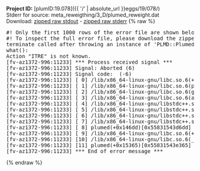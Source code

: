 **Project ID:** [plumID:19.078]({{ '/' | absolute_url }}eggs/19/078/)  
Stderr for source:  meta_reweigthing/3_D/plumed_reweight.dat   
Download: [zipped raw stdout](plumed_reweight.dat.plumed.stdout.txt.zip) - [zipped raw stderr](plumed_reweight.dat.plumed.stderr.txt.zip) 
{% raw %}
<pre>
#! Only the first 1000 rows of the error file are shown below
#! To inspect the full error file, please download the zipped raw stderr file above
terminate called after throwing an instance of 'PLMD::Plumed::Exception'
what():
Action "ITRE" is not known.
[fv-az1372-996:11233] *** Process received signal ***
[fv-az1372-996:11233] Signal: Aborted (6)
[fv-az1372-996:11233] Signal code:  (-6)
[fv-az1372-996:11233] [ 0] /lib/x86_64-linux-gnu/libc.so.6(+0x45330)[0x7fa908045330]
[fv-az1372-996:11233] [ 1] /lib/x86_64-linux-gnu/libc.so.6(pthread_kill+0x11c)[0x7fa90809eb2c]
[fv-az1372-996:11233] [ 2] /lib/x86_64-linux-gnu/libc.so.6(gsignal+0x1e)[0x7fa90804527e]
[fv-az1372-996:11233] [ 3] /lib/x86_64-linux-gnu/libc.so.6(abort+0xdf)[0x7fa9080288ff]
[fv-az1372-996:11233] [ 4] /lib/x86_64-linux-gnu/libstdc++.so.6(+0xa5ff5)[0x7fa9084a5ff5]
[fv-az1372-996:11233] [ 5] /lib/x86_64-linux-gnu/libstdc++.so.6(+0xbb0da)[0x7fa9084bb0da]
[fv-az1372-996:11233] [ 6] /lib/x86_64-linux-gnu/libstdc++.so.6(_ZSt10unexpectedv+0x0)[0x7fa9084a5a55]
[fv-az1372-996:11233] [ 7] /lib/x86_64-linux-gnu/libstdc++.so.6(+0xa5a6f)[0x7fa9084a5a6f]
[fv-az1372-996:11233] [ 8] plumed(+0x146dd)[0x55831543d6dd]
[fv-az1372-996:11233] [ 9] /lib/x86_64-linux-gnu/libc.so.6(+0x2a1ca)[0x7fa90802a1ca]
[fv-az1372-996:11233] [10] /lib/x86_64-linux-gnu/libc.so.6(__libc_start_main+0x8b)[0x7fa90802a28b]
[fv-az1372-996:11233] [11] plumed(+0x15365)[0x55831543e365]
[fv-az1372-996:11233] *** End of error message ***
</pre>
{% endraw %}
